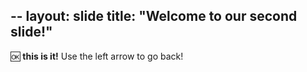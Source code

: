 --
layout: slide
title: "Welcome to our second slide!"
---
:ok: **this is it!**
Use the left arrow to go back!

